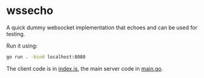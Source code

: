 # wssecho

A quick dummy websocket implementation that echoes and can be used for testing.

Run it using:

```bash
go run . -bind localhost:8080
```

The client code is in [index.js](./index.js), the main server code in [main.go](./main.go).
